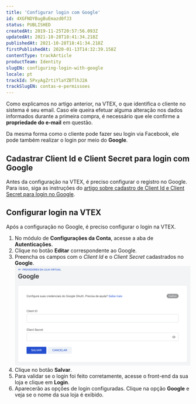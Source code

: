 ```yaml
---
title: 'Configurar login com Google'
id: 4XGFNDYBugBuEmazd0fJ3
status: PUBLISHED
createdAt: 2019-11-25T20:57:56.093Z
updatedAt: 2021-10-28T18:41:34.218Z
publishedAt: 2021-10-28T18:41:34.218Z
firstPublishedAt: 2020-01-13T14:32:39.158Z
contentType: trackArticle
productTeam: Identity
slugEN: configuring-login-with-google
locale: pt
trackId: 5PxyAgZrtiYlaYZBTlhJ2A
trackSlugEN: contas-e-permissoes
---
```


Como explicamos no artigo anterior, na VTEX, o que identifica o cliente no sistema é seu email. Caso ele queira efetuar alguma alteração nos dados informados durante a primeira compra, é necessário que ele confirme a **propriedade do e-mail** em questão.

Da mesma forma como o cliente pode fazer seu login via Facebook, ele pode também realizar o login por meio do **Google**.

## Cadastrar Client Id e Client Secret para login com Google

Antes da configuração na VTEX, é preciso configurar o registro no Google. Para isso, siga as instruções do [artigo sobre cadastro de Client Id e Client Secret para login no Google](https://help.vtex.com/pt/tutorial/cadastrar-client-id-e-client-secret-para-login-com-google?locale=pt).

## Configurar login na VTEX

Após a configuração no Google, é preciso configurar o login na VTEX.

1.  No módulo de **Configurações da Conta**, acesse a aba de **Autenticações**.
2.  Clique no botão **Editar** correspondente ao Google.
3.  Preencha os campos com o _Client Id_ e o _Client Secret_ cadastrados no **Google**.
    ![Google OAuth](https://raw.githubusercontent.com/vtexdocs/help-center-content/refs/heads/main/docs/pt/tracks/contas-e-permissoes/configurar-login-com-google_1.png)
4.  Clique no botão **Salvar**.
5.  Para validar se o login foi feito corretamente, acesse o front-end da sua loja e clique em **Login**.
6. Aparecerão as opções de login configuradas. Clique na opção **Google** e veja se o nome da sua loja é exibido.
